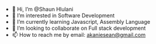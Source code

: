 - 👋 Hi, I’m @Shaun Hlulani
- 👀 I’m interested in Software Development
- 🌱 I’m currently learning Javascript, Assembly Language 
- 💞️ I’m looking to collaborate on Full stack development
- 📫 How to reach me by email: akaniesean@gmail.com

